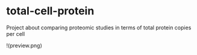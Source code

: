 # total-cell-protein
Project about comparing proteomic studies in terms of total protein copies per cell

!(preview.png)